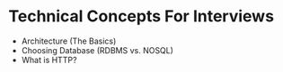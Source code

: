 # Technical Concepts For Interviews

- Architecture (The Basics)
- Choosing Database (RDBMS vs. NOSQL)
- What is HTTP?
